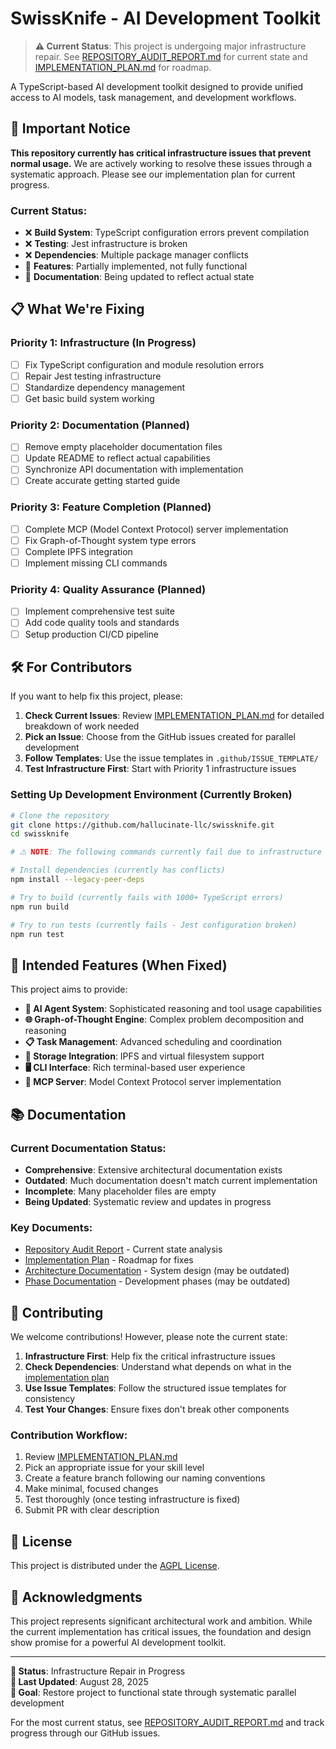 # SwissKnife - AI Development Toolkit 

> **⚠️ Current Status**: This project is undergoing major infrastructure repair. See [REPOSITORY_AUDIT_REPORT.md](REPOSITORY_AUDIT_REPORT.md) for current state and [IMPLEMENTATION_PLAN.md](IMPLEMENTATION_PLAN.md) for roadmap.

A TypeScript-based AI development toolkit designed to provide unified access to AI models, task management, and development workflows.

## 🚨 Important Notice

**This repository currently has critical infrastructure issues that prevent normal usage.** We are actively working to resolve these issues through a systematic approach. Please see our implementation plan for current progress.

### Current Status:
- ❌ **Build System**: TypeScript configuration errors prevent compilation
- ❌ **Testing**: Jest infrastructure is broken
- ❌ **Dependencies**: Multiple package manager conflicts
- 🔧 **Features**: Partially implemented, not fully functional
- 📝 **Documentation**: Being updated to reflect actual state

## 📋 What We're Fixing

### Priority 1: Infrastructure (In Progress)
- [ ] Fix TypeScript configuration and module resolution errors
- [ ] Repair Jest testing infrastructure  
- [ ] Standardize dependency management
- [ ] Get basic build system working

### Priority 2: Documentation (Planned)
- [ ] Remove empty placeholder documentation files
- [ ] Update README to reflect actual capabilities
- [ ] Synchronize API documentation with implementation
- [ ] Create accurate getting started guide

### Priority 3: Feature Completion (Planned)
- [ ] Complete MCP (Model Context Protocol) server implementation
- [ ] Fix Graph-of-Thought system type errors
- [ ] Complete IPFS integration
- [ ] Implement missing CLI commands

### Priority 4: Quality Assurance (Planned)
- [ ] Implement comprehensive test suite
- [ ] Add code quality tools and standards
- [ ] Setup production CI/CD pipeline

## 🛠️ For Contributors

If you want to help fix this project, please:

1. **Check Current Issues**: Review [IMPLEMENTATION_PLAN.md](IMPLEMENTATION_PLAN.md) for detailed breakdown of work needed
2. **Pick an Issue**: Choose from the GitHub issues created for parallel development
3. **Follow Templates**: Use the issue templates in `.github/ISSUE_TEMPLATE/`
4. **Test Infrastructure First**: Start with Priority 1 infrastructure issues

### Setting Up Development Environment (Currently Broken)

```bash
# Clone the repository
git clone https://github.com/hallucinate-llc/swissknife.git
cd swissknife

# ⚠️ NOTE: The following commands currently fail due to infrastructure issues

# Install dependencies (currently has conflicts)
npm install --legacy-peer-deps

# Try to build (currently fails with 1000+ TypeScript errors)
npm run build

# Try to run tests (currently fails - Jest configuration broken)
npm run test
```

## 🎯 Intended Features (When Fixed)

This project aims to provide:

- **🤖 AI Agent System**: Sophisticated reasoning and tool usage capabilities
- **🌐 Graph-of-Thought Engine**: Complex problem decomposition and reasoning
- **📋 Task Management**: Advanced scheduling and coordination
- **💾 Storage Integration**: IPFS and virtual filesystem support
- **🖥️ CLI Interface**: Rich terminal-based user experience
- **🔌 MCP Server**: Model Context Protocol server implementation

## 📚 Documentation

### Current Documentation Status:
- **Comprehensive**: Extensive architectural documentation exists
- **Outdated**: Much documentation doesn't match current implementation
- **Incomplete**: Many placeholder files are empty
- **Being Updated**: Systematic review and updates in progress

### Key Documents:
- [Repository Audit Report](REPOSITORY_AUDIT_REPORT.md) - Current state analysis
- [Implementation Plan](IMPLEMENTATION_PLAN.md) - Roadmap for fixes
- [Architecture Documentation](docs/architecture/) - System design (may be outdated)
- [Phase Documentation](docs/phase1/) - Development phases (may be outdated)

## 🤝 Contributing

We welcome contributions! However, please note the current state:

1. **Infrastructure First**: Help fix the critical infrastructure issues
2. **Check Dependencies**: Understand what depends on what in the [implementation plan](IMPLEMENTATION_PLAN.md)
3. **Use Issue Templates**: Follow the structured issue templates for consistency
4. **Test Your Changes**: Ensure fixes don't break other components

### Contribution Workflow:
1. Review [IMPLEMENTATION_PLAN.md](IMPLEMENTATION_PLAN.md)
2. Pick an appropriate issue for your skill level
3. Create a feature branch following our naming conventions
4. Make minimal, focused changes
5. Test thoroughly (once testing infrastructure is fixed)
6. Submit PR with clear description

## 📄 License

This project is distributed under the [AGPL License](LICENSE.md).

## 🙏 Acknowledgments

This project represents significant architectural work and ambition. While the current implementation has critical issues, the foundation and design show promise for a powerful AI development toolkit.

---

**🔧 Status**: Infrastructure Repair in Progress  
**📅 Last Updated**: August 28, 2025  
**🎯 Goal**: Restore project to functional state through systematic parallel development

For the most current status, see [REPOSITORY_AUDIT_REPORT.md](REPOSITORY_AUDIT_REPORT.md) and track progress through our GitHub issues.